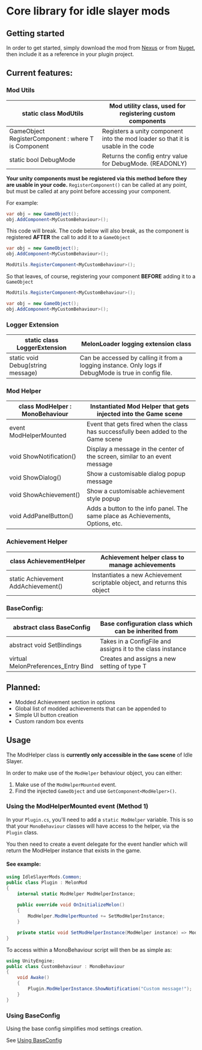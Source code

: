 # Core library for idle slayer mods

## Getting started

In order to get started, simply download the mod from [Nexus](https://www.nexusmods.com/idleslayer/mods/3) or from [Nuget](https://www.nuget.org/packages/IdleSlayerMods.Common), then include it as a reference in your plugin project.

## Current features:

### Mod Utils
| static class ModUtils                                  | Mod utility class, used for registering custom components                        |
|--------------------------------------------------------|----------------------------------------------------------------------------------|
| GameObject RegisterComponent<T> : where T is Component | Registers a unity component into the mod loader so that it is usable in the code |
| static bool DebugMode                                  | Returns the config entry value for DebugMode. (READONLY)                         |

**Your unity components must be registered via this method before they are usable in your code.**
`RegisterComponent()` can be called at any point, but must be called at any point before accessing your component.

For example:

```csharp
var obj = new GameObject();
obj.AddComponent<MyCustomBehaviour>();
```

This code will break. The code below will also break, as the component is registered **AFTER** the call to add it to a `GameObject`

```csharp
var obj = new GameObject();
obj.AddComponent<MyCustomBehaviour>();

ModUtils.RegisterComponent<MyCustomBehaviour>();
```

So that leaves, of course, registering your component **BEFORE** adding it to a `GameObject`

```csharp
ModUtils.RegisterComponent<MyCustomBehaviour>();

var obj = new GameObject();
obj.AddComponent<MyCustomBehaviour>();
```

### Logger Extension

| static class LoggerExtension      | MelonLoader logging extension class                                                                   |
|-----------------------------------|-------------------------------------------------------------------------------------------------------|
| static void Debug(string message) | Can be accessed by calling it from a logging instance. Only logs if DebugMode is true in config file. |


### Mod Helper

| class ModHelper : MonoBehaviour | Instantiated Mod Helper that gets injected into the Game scene                     |
|---------------------------------|------------------------------------------------------------------------------------|
| event ModHelperMounted          | Event that gets fired when the class has successfully been added to the Game scene |
| void ShowNotification()         | Display a message in the center of the screen, similar to an event message         |
| void ShowDialog()               | Show a customisable dialog popup message                                           |
| void ShowAchievement()          | Show a customisable achievement style popup                                        |
| void AddPanelButton()           | Adds a button to the info panel. The same place as Achievements, Options, etc.     |

### Achievement Helper

| class AchievementHelper             | Achievement helper class to manage achievements                           |
|-------------------------------------|---------------------------------------------------------------------------|
| static Achievement AddAchievement() | Instantiates a new Achievement scriptable object, and returns this object |

### BaseConfig:

| abstract class BaseConfig              | Base configuration class which can be inherited from       |
|----------------------------------------|------------------------------------------------------------|
| abstract void SetBindings              | Takes in a ConfigFile and assigns it to the class instance |
| virtual MelonPreferences_Entry<T> Bind | Creates and assigns a new setting of type T                |

## Planned:
- Modded Achievement section in options
- Global list of modded achievements that can be appended to
- Simple UI button creation
- Custom random box events

## Usage

The ModHelper class is **currently only accessible in the `Game` scene** of Idle Slayer.

In order to make use of the `ModHelper` behaviour object, you can either:
1. Make use of the `ModHelperMounted` event.
2. Find the injected `GameObject` and use `GetComponent<ModHelper>()`.

### Using the ModHelperMounted event (Method 1)

In your `Plugin.cs`, you'll need to add a `static ModHelper` variable. This is so that your `MonoBehaviour` classes will have access to the helper, via the `Plugin` class.

You then need to create a event delegate for the event handler which will return the ModHelper instance that exists in the game.

#### See example:
```csharp
using IdleSlayerMods.Common;
public class Plugin : MelonMod
{
    internal static ModHelper ModHelperInstance;
    
    public override void OnInitializeMelon()
    {
        ModHelper.ModHelperMounted += SetModHelperInstance;
    }

    private static void SetModHelperInstance(ModHelper instance) => ModHelperInstance = instance;
}
```
To access within a MonoBehaviour script will then be as simple as:
```csharp
using UnityEngine;
public class CustomBehaviour : MonoBehaviour
{
    void Awake()
    {
        Plugin.ModHelperInstance.ShowNotification("Custom message!");
    }
}
```

### Using BaseConfig

Using the base config simplifies mod settings creation.

See [Using BaseConfig](./Config/README.md)
